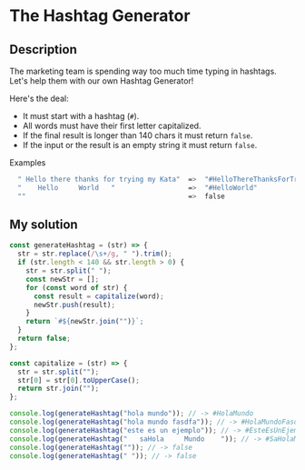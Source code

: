 # The Hashtag Generator

## Description

The marketing team is spending way too much time typing in hashtags.
Let's help them with our own Hashtag Generator!

Here's the deal:

- It must start with a hashtag (`#`).
- All words must have their first letter capitalized.
- If the final result is longer than 140 chars it must return `false`.
- If the input or the result is an empty string it must return `false`.

Examples

```bash
  " Hello there thanks for trying my Kata"  =>  "#HelloThereThanksForTryingMyKata"
  "    Hello     World   "                  =>  "#HelloWorld"
  ""                                        =>  false
```

## My solution

```js
const generateHashtag = (str) => {
  str = str.replace(/\s+/g, " ").trim();
  if (str.length < 140 && str.length > 0) {
    str = str.split(" ");
    const newStr = [];
    for (const word of str) {
      const result = capitalize(word);
      newStr.push(result);
    }
    return `#${newStr.join("")}`;
  }
  return false;
};

const capitalize = (str) => {
  str = str.split("");
  str[0] = str[0].toUpperCase();
  return str.join("");
};

console.log(generateHashtag("hola mundo")); // -> #HolaMundo
console.log(generateHashtag("hola mundo fasdfa")); // -> #HolaMundoFasdfa
console.log(generateHashtag("este es un ejemplo")); // -> #EsteEsUnEjemplo
console.log(generateHashtag("   saHola     Mundo    ")); // -> #SaHolaMundo
console.log(generateHashtag("")); // -> false
console.log(generateHashtag(" ")); // -> false
```
